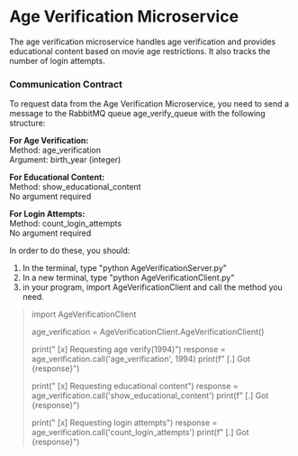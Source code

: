 # Age Verification Microservice
The age verification microservice handles age verification and provides educational content based on movie age restrictions. It also tracks the number of login attempts.

### Communication Contract
To request data from the Age Verification Microservice, you need to send a message to the RabbitMQ queue age_verify_queue with the following structure:

**For Age Verification:**<br />
Method: age_verification<br />
Argument: birth_year (integer)

**For Educational Content:**<br />
Method: show_educational_content<br />
No argument required

**For Login Attempts:**<br />
Method: count_login_attempts<br />
No argument required

In order to do these, you should:

1. In the terminal, type "python AgeVerificationServer.py"
2. In a new terminal, type "python AgeVerificationClient.py"
3. in your program, import AgeVerificationClient and call the method you need.

>import AgeVerificationClient
>
>age_verification = AgeVerificationClient.AgeVerificationClient()
>
>print(" [x] Requesting age verify(1994)")
>response = age_verification.call('age_verification', 1994)
>print(f" [.] Got {response}")
>
>print(" [x] Requesting educational content")
>response = age_verification.call('show_educational_content')
>print(f" [.] Got {response}")
>    
>print(" [x] Requesting login attempts")
>response = age_verification.call('count_login_attempts')
>print(f" [.] Got {response}")
